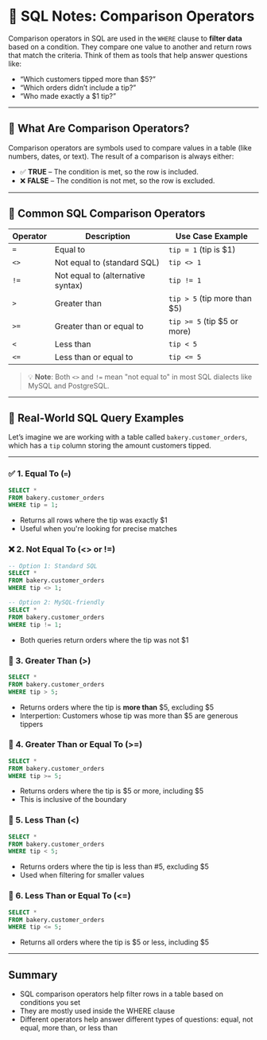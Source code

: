 # 📘 SQL Notes: Comparison Operators

Comparison operators in SQL are used in the `WHERE` clause to **filter data** based on a condition. They compare one value to another and return rows that match the criteria. Think of them as tools that help answer questions like:

- “Which customers tipped more than $5?”
- “Which orders didn’t include a tip?”
- “Who made exactly a $1 tip?”

---

## 🔧 What Are Comparison Operators?

Comparison operators are symbols used to compare values in a table (like numbers, dates, or text). The result of a comparison is always either:

- ✅ **TRUE** – The condition is met, so the row is included.
- ❌ **FALSE** – The condition is not met, so the row is excluded.

---

## 📌 Common SQL Comparison Operators

| Operator   | Description                        | Use Case Example         |
|------------|------------------------------------|--------------------------|
| `=`        | Equal to                           | `tip = 1` (tip is $1)     |
| `<>`       | Not equal to (standard SQL)        | `tip <> 1`               |
| `!=`       | Not equal to (alternative syntax)  | `tip != 1`               |
| `>`        | Greater than                       | `tip > 5` (tip more than $5) |
| `>=`       | Greater than or equal to           | `tip >= 5` (tip $5 or more) |
| `<`        | Less than                          | `tip < 5`                |
| `<=`       | Less than or equal to              | `tip <= 5`               |

> 💡 **Note**: Both `<>` and `!=` mean "not equal to" in most SQL dialects like MySQL and PostgreSQL.

---

## 🧪 Real-World SQL Query Examples

Let’s imagine we are working with a table called `bakery.customer_orders`, which has a `tip` column storing the amount customers tipped.

---

### ✅ 1. Equal To (`=`)

```sql
SELECT *
FROM bakery.customer_orders
WHERE tip = 1;
```
- Returns all rows where the tip was exactly $1
- Useful when you're looking for precise matches

### ❌ 2. Not Equal To (<> or !=)
```sql
-- Option 1: Standard SQL
SELECT *
FROM bakery.customer_orders
WHERE tip <> 1;

-- Option 2: MySQL-friendly
SELECT *
FROM bakery.customer_orders
WHERE tip != 1;
```
- Both queries return orders where the tip was not $1

### 🔼 3. Greater Than (>)
```sql
SELECT *
FROM bakery.customer_orders
WHERE tip > 5;
```
- Returns orders where the tip is **more than** $5, excluding $5
- Interpertion: Customers whose tip was more than $5 are generous tippers

### 🔼 4. Greater Than or Equal To (>=)
```sql
SELECT *
FROM bakery.customer_orders
WHERE tip >= 5;
```
- Returns orders where the tip is $5 or more, including $5
- This is inclusive of the boundary

### 🔽 5. Less Than (<)
```sql
SELECT *
FROM bakery.customer_orders
WHERE tip < 5;
```
- Returns orders where the tip is less than #5, excluding $5
- Used when filtering for smaller values

### 🔽 6. Less Than or Equal To (<=)
```sql
SELECT *
FROM bakery.customer_orders
WHERE tip <= 5;
```
- Returns all orders where the tip is $5 or less, including $5

---

## Summary
- SQL comparison operators help filter rows in a table based on conditions you set
- They are mostly used inside the WHERE clause
- Different operators help answer different types of questions: equal, not equal, more than, or less than
